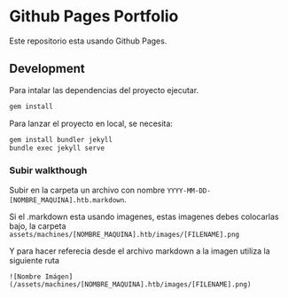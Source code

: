 # Github Pages Portfolio

Este repositorio esta usando Github Pages.

## Development

Para intalar las dependencias del proyecto ejecutar.

```bash
gem install
```

Para lanzar el proyecto en local, se necesita:

```bash
gem install bundler jekyll
bundle exec jekyll serve
```

### Subir walkthough

Subir en la carpeta un archivo con nombre `YYYY-MM-DD-[NOMBRE_MAQUINA].htb.markdown`.

Si el .markdown esta usando imagenes, estas imagenes debes colocarlas bajo, la carpeta `assets/machines/[NOMBRE_MAQUINA].htb/images/[FILENAME].png`

Y para hacer referecia desde el archivo markdown a la imagen utiliza la siguiente ruta

`![Nombre Imágen](/assets/machines/[NOMBRE_MAQUINA].htb/images/[FILENAME].png)`

